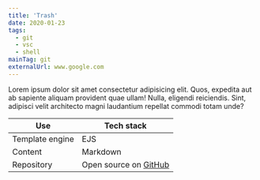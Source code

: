 ```yaml
---
title: 'Trash'
date: 2020-01-23
tags:
  - git
  - vsc
  - shell
mainTag: git
externalUrl: www.google.com
---
```


Lorem ipsum dolor sit amet consectetur adipisicing elit. Quos, expedita aut ab sapiente aliquam provident quae ullam! Nulla, eligendi reiciendis. Sint, adipisci velit architecto magni laudantium repellat commodi totam unde?

<table class="c-table">
  <thead>
      <tr>
        <th>Use</th>
        <th>Tech stack</th>
      </tr>
  </thead>
  <tbody>
      <tr>
          <td>Template engine</td>
          <td>EJS</td>
      </tr>
      <tr>
          <td>Content</td>
          <td>Markdown</td>
      </tr>
      <tr>
        <td>Repository</td>
        <td>Open source on <a href="#">GitHub</a></td>
      </tr>
  </tbody>
</table>
